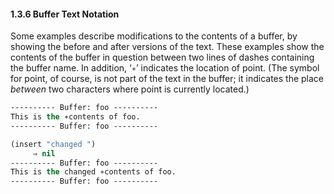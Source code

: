 

#### 1.3.6 Buffer Text Notation

Some examples describe modifications to the contents of a buffer, by showing the before and after versions of the text. These examples show the contents of the buffer in question between two lines of dashes containing the buffer name. In addition, ‘`∗`’ indicates the location of point. (The symbol for point, of course, is not part of the text in the buffer; it indicates the place *between* two characters where point is currently located.)

```lisp
---------- Buffer: foo ----------
This is the ∗contents of foo.
---------- Buffer: foo ----------

(insert "changed ")
     ⇒ nil
---------- Buffer: foo ----------
This is the changed ∗contents of foo.
---------- Buffer: foo ----------
```
